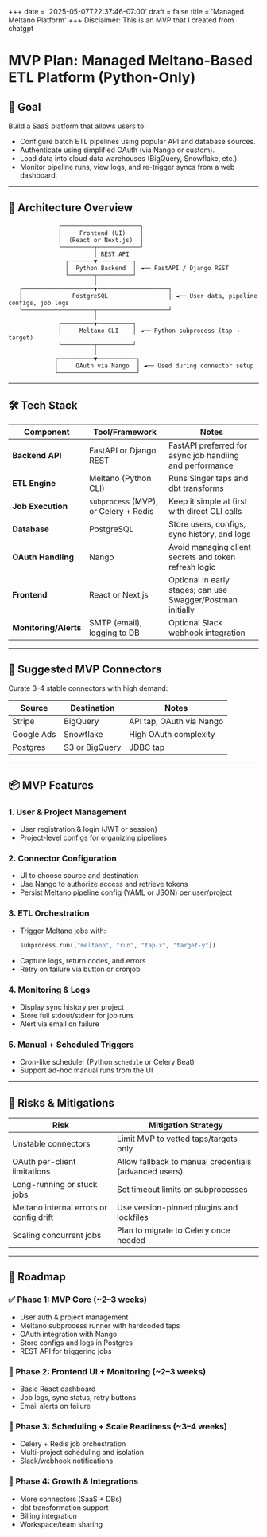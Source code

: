 +++
date = '2025-05-07T22:37:46-07:00'
draft = false
title = 'Managed Meltano Platform'
+++
Disclaimer: This is an MVP that I created from chatgpt
# MVP Plan: Managed Meltano-Based ETL Platform (Python-Only)

## 🎯 Goal

Build a SaaS platform that allows users to:
- Configure batch ETL pipelines using popular API and database sources.
- Authenticate using simplified OAuth (via Nango or custom).
- Load data into cloud data warehouses (BigQuery, Snowflake, etc.).
- Monitor pipeline runs, view logs, and re-trigger syncs from a web dashboard.

---

## 🧱 Architecture Overview

```
              ┌──────────────────────┐
              │     Frontend (UI)    │
              │  (React or Next.js)  │
              └─────────┬────────────┘
                        │ REST API
                ┌───────▼──────────┐
                │  Python Backend  │ ◄── FastAPI / Django REST
                └───────┬──────────┘
                        │
   ┌────────────────────▼────────────────────┐
   │              PostgreSQL                 │ ◄── User data, pipeline configs, job logs
   └────────────────────┬────────────────────┘
                        │
              ┌─────────▼──────────┐
              │     Meltano CLI    │ ◄── Python subprocess (tap → target)
              └─────────┬──────────┘
                        │
             ┌──────────▼───────────┐
             │     OAuth via Nango  │ ◄── Used during connector setup
             └──────────────────────┘
```

---

## 🛠️ Tech Stack

| Component              | Tool/Framework           | Notes                                                    |
|------------------------|--------------------------|-----------------------------------------------------------|
| **Backend API**        | FastAPI or Django REST   | FastAPI preferred for async job handling and performance |
| **ETL Engine**         | Meltano (Python CLI)     | Runs Singer taps and dbt transforms                      |
| **Job Execution**      | `subprocess` (MVP), or Celery + Redis | Keep it simple at first with direct CLI calls            |
| **Database**           | PostgreSQL               | Store users, configs, sync history, and logs             |
| **OAuth Handling**     | Nango                    | Avoid managing client secrets and token refresh logic    |
| **Frontend**           | React or Next.js         | Optional in early stages; can use Swagger/Postman initially |
| **Monitoring/Alerts**  | SMTP (email), logging to DB | Optional Slack webhook integration                      |

---

## 🔌 Suggested MVP Connectors

Curate 3–4 stable connectors with high demand:

| Source       | Destination     | Notes                      |
|--------------|------------------|-----------------------------|
| Stripe       | BigQuery         | API tap, OAuth via Nango    |
| Google Ads   | Snowflake        | High OAuth complexity       |
| Postgres     | S3 or BigQuery   | JDBC tap                   |

---

## 📦 MVP Features

### 1. User & Project Management
- User registration & login (JWT or session)
- Project-level configs for organizing pipelines

### 2. Connector Configuration
- UI to choose source and destination
- Use Nango to authorize access and retrieve tokens
- Persist Meltano pipeline config (YAML or JSON) per user/project

### 3. ETL Orchestration
- Trigger Meltano jobs with:
  ```python
  subprocess.run(["meltano", "run", "tap-x", "target-y"])
  ```
- Capture logs, return codes, and errors
- Retry on failure via button or cronjob

### 4. Monitoring & Logs
- Display sync history per project
- Store full stdout/stderr for job runs
- Alert via email on failure

### 5. Manual + Scheduled Triggers
- Cron-like scheduler (Python `schedule` or Celery Beat)
- Support ad-hoc manual runs from the UI

---

## 🚧 Risks & Mitigations

| Risk                                     | Mitigation Strategy                                  |
|------------------------------------------|------------------------------------------------------|
| Unstable connectors                      | Limit MVP to vetted taps/targets only                |
| OAuth per-client limitations             | Allow fallback to manual credentials (advanced users)|
| Long-running or stuck jobs               | Set timeout limits on subprocesses                   |
| Meltano internal errors or config drift | Use version-pinned plugins and lockfiles             |
| Scaling concurrent jobs                  | Plan to migrate to Celery once needed                |

---

## 🧭 Roadmap

### ✅ Phase 1: MVP Core (~2–3 weeks)
- User auth & project management
- Meltano subprocess runner with hardcoded taps
- OAuth integration with Nango
- Store configs and logs in Postgres
- REST API for triggering jobs

### 🚧 Phase 2: Frontend UI + Monitoring (~2–3 weeks)
- Basic React dashboard
- Job logs, sync status, retry buttons
- Email alerts on failure

### 🚀 Phase 3: Scheduling + Scale Readiness (~3–4 weeks)
- Celery + Redis job orchestration
- Multi-project scheduling and isolation
- Slack/webhook notifications

### 🌱 Phase 4: Growth & Integrations
- More connectors (SaaS + DBs)
- dbt transformation support
- Billing integration
- Workspace/team sharing
